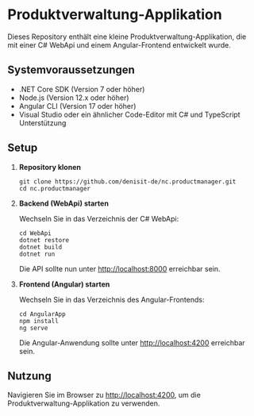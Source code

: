 <h1>Produktverwaltung-Applikation</h1>
    <p>Dieses Repository enthält eine kleine Produktverwaltung-Applikation, die mit einer C# WebApi und einem Angular-Frontend entwickelt wurde.</p>
    <h2>Systemvoraussetzungen</h2>
    <ul>
        <li>.NET Core SDK (Version 7 oder höher)</li>
        <li>Node.js (Version 12.x oder höher)</li>
        <li>Angular CLI (Version 17 oder höher)</li>
        <li>Visual Studio oder ein ähnlicher Code-Editor mit C# und TypeScript Unterstützung</li>
    </ul>
    <h2>Setup</h2>
    <ol>
        <li><strong>Repository klonen</strong>
            <pre><code>git clone https://github.com/denisit-de/nc.productmanager.git
cd nc.productmanager</code></pre>
        </li>
        <li><strong>Backend (WebApi) starten</strong>
            <p>Wechseln Sie in das Verzeichnis der C# WebApi:</p>
            <pre><code>cd WebApi
dotnet restore
dotnet build
dotnet run</code></pre>
            <p>Die API sollte nun unter <a href="http://localhost:8000">http://localhost:8000</a> erreichbar sein.</p>
        </li>
        <li><strong>Frontend (Angular) starten</strong>
            <p>Wechseln Sie in das Verzeichnis des Angular-Frontends:</p>
            <pre><code>cd AngularApp
npm install
ng serve</code></pre>
            <p>Die Angular-Anwendung sollte unter <a href="http://localhost:4200">http://localhost:4200</a> erreichbar sein.</p>
        </li>
    </ol>
    <h2>Nutzung</h2>
    <p>Navigieren Sie im Browser zu <a href="http://localhost:4200">http://localhost:4200</a>, um die Produktverwaltung-Applikation zu verwenden.</p>

    
